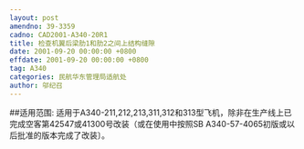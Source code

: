 ```yaml
---
layout: post
amendno: 39-3359
cadno: CAD2001-A340-20R1
title: 检查机翼后梁肋1和肋2之间上结构缝隙
date: 2001-09-20 00:00:00 +0800
effdate: 2001-09-20 00:00:00 +0800
tag: A340
categories: 民航华东管理局适航处
author: 邬纪召
---
```


##适用范围:
适用于A340-211,212,213,311,312和313型飞机，除非在生产线上已完成空客第42547或41300号改装（或在使用中按照SB A340-57-4065初版或以后批准的版本完成了改装〕。

